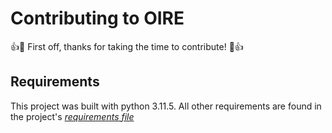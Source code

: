 # Contributing to OIRE

:+1::tada: First off, thanks for taking the time to contribute! :tada::+1:

## Requirements
This project was built with python 3.11.5. All other requirements are found in the project's
*[requirements file](requirements.txt)*

